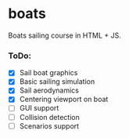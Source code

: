 # boats
Boats sailing course in HTML + JS.

### ToDo:
- [x] Sail boat graphics
- [x] Basic sailing simulation
- [x] Sail aerodynamics
- [x] Centering viewport on boat
- [ ] GUI support
- [ ] Collision detection
- [ ] Scenarios support
